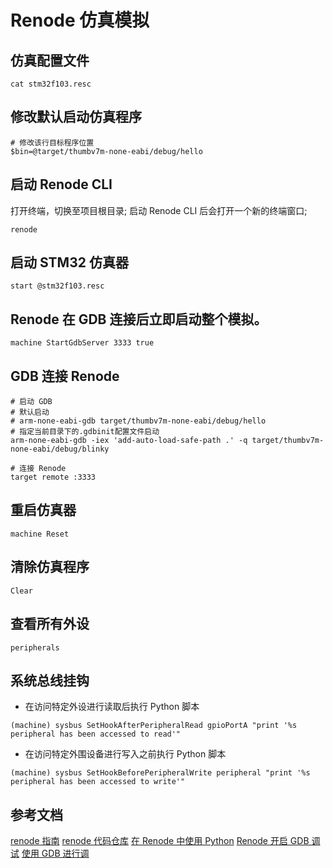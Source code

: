 # Renode 仿真模拟

## 仿真配置文件

```shell
cat stm32f103.resc
```

## 修改默认启动仿真程序

```shell
# 修改该行目标程序位置
$bin=@target/thumbv7m-none-eabi/debug/hello
```

## 启动 Renode CLI

打开终端，切换至项目根目录;
启动 Renode CLI 后会打开一个新的终端窗口;

```shell
renode
```

## 启动 STM32 仿真器

```shell
start @stm32f103.resc
```

## Renode 在 GDB 连接后立即启动整个模拟。

```shell
machine StartGdbServer 3333 true
```

## GDB 连接 Renode

```shell
# 启动 GDB
# 默认启动
# arm-none-eabi-gdb target/thumbv7m-none-eabi/debug/hello
# 指定当前目录下的.gdbinit配置文件启动
arm-none-eabi-gdb -iex 'add-auto-load-safe-path .' -q target/thumbv7m-none-eabi/debug/blinky

# 连接 Renode
target remote :3333
```

## 重启仿真器

```shell
machine Reset
```

## 清除仿真程序

```shel
Clear
```

## 查看所有外设

```shell
peripherals
```

## 系统总线挂钩

- 在访问特定外设进行读取后执行 Python 脚本

```shell
(machine) sysbus SetHookAfterPeripheralRead gpioPortA "print '%s peripheral has been accessed to read'"
```

- 在访问特定外围设备进行写入之前执行 Python 脚本

```shell
(machine) sysbus SetHookBeforePeripheralWrite peripheral "print '%s peripheral has been accessed to write'"

```

## 参考文档

[renode 指南](https://renode.readthedocs.io/en/latest/introduction/installing.html)
[renode 代码仓库](https://github.com/renode/renode)
[在 Renode 中使用 Python](https://renode.readthedocs.io/en/latest/basic/using-python.html)
[Renode 开启 GDB 调试](https://renode.readthedocs.io/en/latest/debugging/gdb.html)
[使用 GDB 进行调](https://jzow.github.io/discovery/microbit/05-led-roulette/debug-it.html)
